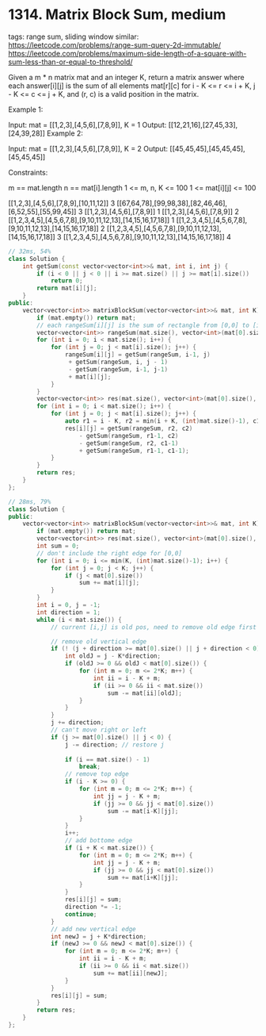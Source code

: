 # 1314. Matrix Block Sum, medium
tags: range sum, sliding window
similar:
https://leetcode.com/problems/range-sum-query-2d-immutable/
https://leetcode.com/problems/maximum-side-length-of-a-square-with-sum-less-than-or-equal-to-threshold/

Given a m * n matrix mat and an integer K, return a matrix answer where each answer[i][j] is the sum of all elements mat[r][c] for i - K <= r <= i + K, j - K <= c <= j + K, and (r, c) is a valid position in the matrix.
 

Example 1:

Input: mat = [[1,2,3],[4,5,6],[7,8,9]], K = 1
Output: [[12,21,16],[27,45,33],[24,39,28]]
Example 2:

Input: mat = [[1,2,3],[4,5,6],[7,8,9]], K = 2
Output: [[45,45,45],[45,45,45],[45,45,45]]
 

Constraints:

m == mat.length
n == mat[i].length
1 <= m, n, K <= 100
1 <= mat[i][j] <= 100

[[1,2,3],[4,5,6],[7,8,9],[10,11,12]]
3
[[67,64,78],[99,98,38],[82,46,46],[6,52,55],[55,99,45]]
3
[[1,2,3],[4,5,6],[7,8,9]]
1
[[1,2,3],[4,5,6],[7,8,9]]
2
[[1,2,3,4,5],[4,5,6,7,8],[9,10,11,12,13],[14,15,16,17,18]]
1
[[1,2,3,4,5],[4,5,6,7,8],[9,10,11,12,13],[14,15,16,17,18]]
2
[[1,2,3,4,5],[4,5,6,7,8],[9,10,11,12,13],[14,15,16,17,18]]
3
[[1,2,3,4,5],[4,5,6,7,8],[9,10,11,12,13],[14,15,16,17,18]]
4

```c++
// 32ms, 54%
class Solution {
    int getSum(const vector<vector<int>>& mat, int i, int j) {
        if (i < 0 || j < 0 || i >= mat.size() || j >= mat[i].size())
            return 0;
        return mat[i][j];
    }
public:
    vector<vector<int>> matrixBlockSum(vector<vector<int>>& mat, int K) {
        if (mat.empty()) return mat;
        // each rangeSum[i][j] is the sum of rectangle from [0,0] to [i,j] inclusive
        vector<vector<int>> rangeSum(mat.size(), vector<int>(mat[0].size(), 0));
        for (int i = 0; i < mat.size(); i++) {
            for (int j = 0; j < mat[i].size(); j++) {
                rangeSum[i][j] = getSum(rangeSum, i-1, j)
                 + getSum(rangeSum, i, j - 1)
                 - getSum(rangeSum, i-1, j-1)
                 + mat[i][j];
            }
        }
        vector<vector<int>> res(mat.size(), vector<int>(mat[0].size(), 0));
        for (int i = 0; i < mat.size(); i++) {
            for (int j = 0; j < mat[i].size(); j++) {
                auto r1 = i - K, r2 = min(i + K, (int)mat.size()-1), c1 = j - K, c2 = min(j + K, (int)mat[0].size()-1);
                res[i][j] = getSum(rangeSum, r2, c2)
                    - getSum(rangeSum, r1-1, c2)
                    - getSum(rangeSum, r2, c1-1)
                    + getSum(rangeSum, r1-1, c1-1);  
            }
        }
        return res;
    }
};

// 28ms, 79%
class Solution {
public:
    vector<vector<int>> matrixBlockSum(vector<vector<int>>& mat, int K) {
        if (mat.empty()) return mat;
        vector<vector<int>> res(mat.size(), vector<int>(mat[0].size(), 0));
        int sum = 0;
        // don't include the right edge for [0,0]
        for (int i = 0; i <= min(K, (int)mat.size()-1); i++) {
            for (int j = 0; j < K; j++) {
                if (j < mat[0].size())
                    sum += mat[i][j];
            }
        }
        int i = 0, j = -1;
        int direction = 1;
        while (i < mat.size()) {
            // current [i,j] is old pos, need to remove old edge first

            // remove old vertical edge
            if (! (j + direction >= mat[0].size() || j + direction < 0)) {
                int oldJ = j - K*direction;
                if (oldJ >= 0 && oldJ < mat[0].size()) {
                    for (int m = 0; m <= 2*K; m++) {
                        int ii = i - K + m;
                        if (ii >= 0 && ii < mat.size())
                            sum -= mat[ii][oldJ];
                    }
                }
            }
            j += direction;
            // can't move right or left
            if (j >= mat[0].size() || j < 0) {
                j -= direction; // restore j
                
                if (i == mat.size() - 1)
                    break;
                // remove top edge
                if (i - K >= 0) {
                    for (int m = 0; m <= 2*K; m++) {
                        int jj = j - K + m;
                        if (jj >= 0 && jj < mat[0].size())
                            sum -= mat[i-K][jj];
                    }
                }
                i++;
                // add bottome edge
                if (i + K < mat.size()) {
                    for (int m = 0; m <= 2*K; m++) {
                        int jj = j - K + m;
                        if (jj >= 0 && jj < mat[0].size())
                            sum += mat[i+K][jj];
                    }
                }
                res[i][j] = sum;
                direction *= -1;
                continue;
            }
            // add new vertical edge
            int newJ = j + K*direction;
            if (newJ >= 0 && newJ < mat[0].size()) {
                for (int m = 0; m <= 2*K; m++) {
                    int ii = i - K + m;
                    if (ii >= 0 && ii < mat.size())
                        sum += mat[ii][newJ];
                }
            }
            res[i][j] = sum;
        }
        return res;
    }
};
```